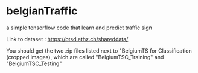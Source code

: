 # belgianTraffic
a simple tensorflow code that learn and predict traffic sign

Link to dataset : https://btsd.ethz.ch/shareddata/

You should get the two zip files listed next to "BelgiumTS for Classification (cropped images), which are called "BelgiumTSC_Training" and "BelgiumTSC_Testing"

